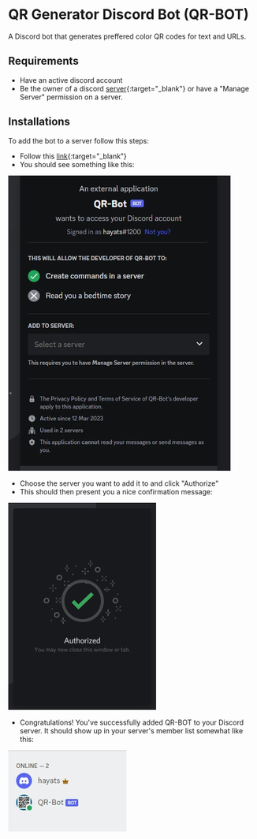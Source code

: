 # QR Generator Discord Bot (QR-BOT)
A Discord bot that generates preffered color QR codes for text and URLs.

## Requirements
- Have an active discord account
- Be the owner of a discord [server](https://support.discord.com/hc/en-us/articles/204849977-How-do-I-create-a-server-){:target="_blank"} or have a "Manage Server" permission on a server.

## Installations
To add the bot to a server follow this steps:
- Follow this [link](https://discord.com/api/oauth2/authorize?client_id=1084267438213963787&permissions=0&scope=bot%20applications.commands){:target="_blank"}
- You should see something like this:

![Bot permmission](/assets/images/bot-permission.jpg)

- Choose the server you want to add it to and click "Authorize"
- This should then present you a nice confirmation message:

![Bot permmission](/assets/images/bot-authorized.png)

- Congratulations! You've successfully added QR-BOT to your Discord server. It should show up in your server's member list somewhat like this:

![Bot permmission](/assets/images/bot-added.jpg)
